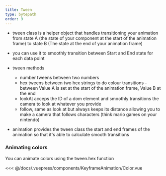 ```yaml
---
title: Tween
type: bytepath
order: 9
---
```


- tween class is a helper object that handles transitioning your animation from state A (the state of your component at the start of the animation frame)
to state B (The state at the end of your animation frame)

- you can use it to smoothly transition between Start and End state for each data point

- tween methods
    - number tweens between two numbers
    - hex tweens between two hex strings to do colour transitions
    -between  Value A is set at the start of the animation frame, Value B at the end 
    - lookAt acceps the ID of a dom element and smoothly transitions the camera to look at whatever you provide
    - follow, same as look at but always keeps its distance allowing you to make a camera that follows characters (think mario games on your nintendo)
    
    
- animation provides the tween class the start and end frames of the animation so that it's able to calculate smooth transitions

    
    
### Animating colors
You can animate colors using the tween.hex function

<<< @/docs/.vuepress/components/KeyframeAnimation/Color.vue

<Demo :end="3000" v-slot:default="{ keyframe }">
<KeyframeAnimation-Color :keyframe="keyframe" />
</Demo>    
